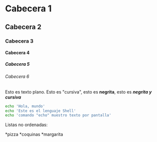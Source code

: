 # Cabecera 1

## Cabecera 2

### Cabecera 3

#### Cabecera 4

##### Cabecera 5

###### Cabecera 6

Esto es texto plano. Esto es "cursiva", esto es **negrita**, esto es ***negrita y cursiva***

```sh
echo 'Hola, mundo'
echo 'Este es el lenguaje Shell'
echo 'comando "echo" muestro texto por pantalla'
```

Listas no ordenadas:

*pizza
*coquinas
*margarita
